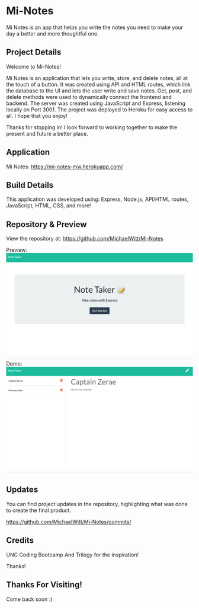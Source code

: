 # Mi-Notes
Mi Notes is an app that helps you write the notes you need to make your day a better and more thoughtful one.

## Project Details

Welcome to Mi-Notes! 

Mi Notes is an application that lets you write, store, and delete notes, all at the touch of a button. It was created using API and HTML routes, which link the database to the UI and lets the user write and save notes. Get, post, and delete methods were used to dynamically connect the frontend and backend. The server was created using JavaScript and Express, listening locally on Port 3001. The project was deployed to Heroku for easy access to all. I hope that you enjoy! 

Thanks for stopping in! I look forward to working together to make the present and future a better place.

## Application

Mi Notes: https://mi-notes-mw.herokuapp.com/

## Build Details

This application was developed using: Express, Node.js, API/HTML routes, JavaScript, HTML, CSS, and more! 

## Repository & Preview

View the repository at: https://github.com/MichaelWitt/Mi-Notes

Preview: ![Screenshot](./assets/img/Note-Taker.png)
Demo: ![Screenshot](./assets/img/Note-Taker-Demo.png)

## Updates

You can find project updates in the repository, highlighting what was done to create the final product.

https://github.com/MichaelWitt/Mi-Notes/commits/

## Credits

UNC Coding Bootcamp And Trilogy for the inspiration! 

Thanks! 

## Thanks For Visiting!

Come back soon :)
